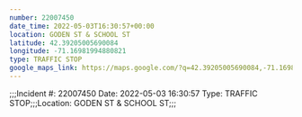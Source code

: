 ```yaml
---
number: 22007450
date_time: 2022-05-03T16:30:57+00:00
location: GODEN ST & SCHOOL ST
latitude: 42.39205005690084
longitude: -71.16981994880821
type: TRAFFIC STOP
google_maps_link: https://maps.google.com/?q=42.39205005690084,-71.16981994880821
---
```


;;;Incident #: 22007450   Date: 2022-05-03 16:30:57   Type: TRAFFIC STOP;;;Location: GODEN ST & SCHOOL ST;;;

